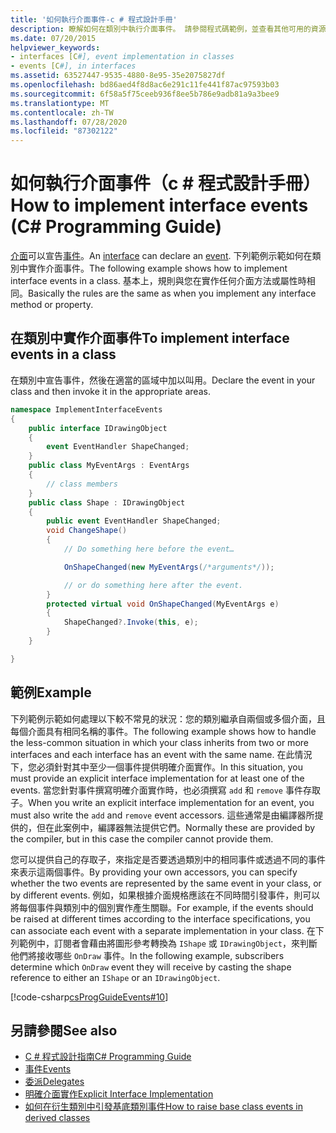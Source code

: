 ```yaml
---
title: '如何執行介面事件-c # 程式設計手冊'
description: 瞭解如何在類別中執行介面事件。 請參閱程式碼範例，並查看其他可用的資源。
ms.date: 07/20/2015
helpviewer_keywords:
- interfaces [C#], event implementation in classes
- events [C#], in interfaces
ms.assetid: 63527447-9535-4880-8e95-35e2075827df
ms.openlocfilehash: bd86aed4f8d8ac6e291c11fe441f87ac97593b03
ms.sourcegitcommit: 6f58a5f75ceeb936f8ee5b786e9adb81a9a3bee9
ms.translationtype: MT
ms.contentlocale: zh-TW
ms.lasthandoff: 07/28/2020
ms.locfileid: "87302122"
---
```

# <a name="how-to-implement-interface-events-c-programming-guide"></a><span data-ttu-id="9b2a6-104">如何執行介面事件（c # 程式設計手冊）</span><span class="sxs-lookup"><span data-stu-id="9b2a6-104">How to implement interface events (C# Programming Guide)</span></span>
<span data-ttu-id="9b2a6-105">[介面](../../language-reference/keywords/interface.md)可以宣告[事件](../../language-reference/keywords/event.md)。</span><span class="sxs-lookup"><span data-stu-id="9b2a6-105">An [interface](../../language-reference/keywords/interface.md) can declare an [event](../../language-reference/keywords/event.md).</span></span> <span data-ttu-id="9b2a6-106">下列範例示範如何在類別中實作介面事件。</span><span class="sxs-lookup"><span data-stu-id="9b2a6-106">The following example shows how to implement interface events in a class.</span></span> <span data-ttu-id="9b2a6-107">基本上，規則與您在實作任何介面方法或屬性時相同。</span><span class="sxs-lookup"><span data-stu-id="9b2a6-107">Basically the rules are the same as when you implement any interface method or property.</span></span>  
  
## <a name="to-implement-interface-events-in-a-class"></a><span data-ttu-id="9b2a6-108">在類別中實作介面事件</span><span class="sxs-lookup"><span data-stu-id="9b2a6-108">To implement interface events in a class</span></span>  
  
<span data-ttu-id="9b2a6-109">在類別中宣告事件，然後在適當的區域中加以叫用。</span><span class="sxs-lookup"><span data-stu-id="9b2a6-109">Declare the event in your class and then invoke it in the appropriate areas.</span></span>  
  
```csharp
namespace ImplementInterfaceEvents  
{  
    public interface IDrawingObject  
    {  
        event EventHandler ShapeChanged;  
    }  
    public class MyEventArgs : EventArgs
    {  
        // class members  
    }  
    public class Shape : IDrawingObject  
    {  
        public event EventHandler ShapeChanged;  
        void ChangeShape()  
        {  
            // Do something here before the event…  

            OnShapeChanged(new MyEventArgs(/*arguments*/));  

            // or do something here after the event.
        }  
        protected virtual void OnShapeChanged(MyEventArgs e)  
        {  
            ShapeChanged?.Invoke(this, e);  
        }  
    }  

}  
```  
  
## <a name="example"></a><span data-ttu-id="9b2a6-110">範例</span><span class="sxs-lookup"><span data-stu-id="9b2a6-110">Example</span></span>  
<span data-ttu-id="9b2a6-111">下列範例示範如何處理以下較不常見的狀況：您的類別繼承自兩個或多個介面，且每個介面具有相同名稱的事件。</span><span class="sxs-lookup"><span data-stu-id="9b2a6-111">The following example shows how to handle the less-common situation in which your class inherits from two or more interfaces and each interface has an event with the same name.</span></span> <span data-ttu-id="9b2a6-112">在此情況下，您必須針對其中至少一個事件提供明確介面實作。</span><span class="sxs-lookup"><span data-stu-id="9b2a6-112">In this situation, you must provide an explicit interface implementation for at least one of the events.</span></span> <span data-ttu-id="9b2a6-113">當您針對事件撰寫明確介面實作時，也必須撰寫 `add` 和 `remove` 事件存取子。</span><span class="sxs-lookup"><span data-stu-id="9b2a6-113">When you write an explicit interface implementation for an event, you must also write the `add` and `remove` event accessors.</span></span> <span data-ttu-id="9b2a6-114">這些通常是由編譯器所提供的，但在此案例中，編譯器無法提供它們。</span><span class="sxs-lookup"><span data-stu-id="9b2a6-114">Normally these are provided by the compiler, but in this case the compiler cannot provide them.</span></span>  
  
<span data-ttu-id="9b2a6-115">您可以提供自己的存取子，來指定是否要透過類別中的相同事件或透過不同的事件來表示這兩個事件。</span><span class="sxs-lookup"><span data-stu-id="9b2a6-115">By providing your own accessors, you can specify whether the two events are represented by the same event in your class, or by different events.</span></span> <span data-ttu-id="9b2a6-116">例如，如果根據介面規格應該在不同時間引發事件，則可以將每個事件與類別中的個別實作產生關聯。</span><span class="sxs-lookup"><span data-stu-id="9b2a6-116">For example, if the events should be raised at different times according to the interface specifications, you can associate each event with a separate implementation in your class.</span></span> <span data-ttu-id="9b2a6-117">在下列範例中，訂閱者會藉由將圖形參考轉換為 `IShape` 或 `IDrawingObject`，來判斷他們將接收哪些 `OnDraw` 事件。</span><span class="sxs-lookup"><span data-stu-id="9b2a6-117">In the following example, subscribers determine which `OnDraw` event they will receive by casting the shape reference to either an `IShape` or an `IDrawingObject`.</span></span>  
  
 [!code-csharp[csProgGuideEvents#10](~/samples/snippets/csharp/VS_Snippets_VBCSharp/csProgGuideEvents/CS/Events.cs#10)]
  
## <a name="see-also"></a><span data-ttu-id="9b2a6-118">另請參閱</span><span class="sxs-lookup"><span data-stu-id="9b2a6-118">See also</span></span>

- [<span data-ttu-id="9b2a6-119">C # 程式設計指南</span><span class="sxs-lookup"><span data-stu-id="9b2a6-119">C# Programming Guide</span></span>](../index.md)
- [<span data-ttu-id="9b2a6-120">事件</span><span class="sxs-lookup"><span data-stu-id="9b2a6-120">Events</span></span>](./index.md)
- [<span data-ttu-id="9b2a6-121">委派</span><span class="sxs-lookup"><span data-stu-id="9b2a6-121">Delegates</span></span>](../delegates/index.md)
- [<span data-ttu-id="9b2a6-122">明確介面實作</span><span class="sxs-lookup"><span data-stu-id="9b2a6-122">Explicit Interface Implementation</span></span>](../interfaces/explicit-interface-implementation.md)
- [<span data-ttu-id="9b2a6-123">如何在衍生類別中引發基底類別事件</span><span class="sxs-lookup"><span data-stu-id="9b2a6-123">How to raise base class events in derived classes</span></span>](./how-to-raise-base-class-events-in-derived-classes.md)
